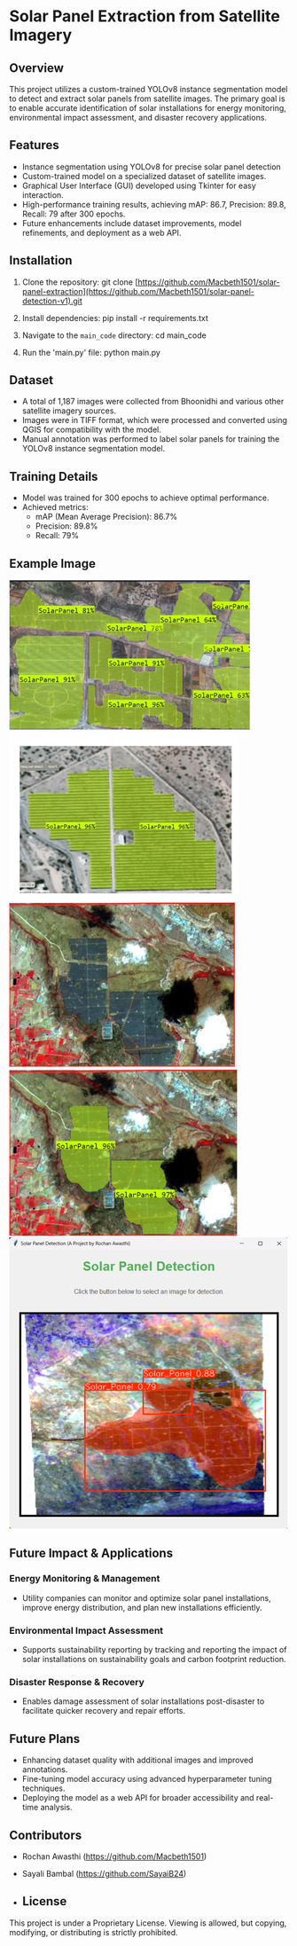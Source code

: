 # Solar Panel Extraction from Satellite Imagery

## Overview
This project utilizes a custom-trained YOLOv8 instance segmentation model to detect and extract solar panels from satellite images. The primary goal is to enable accurate identification of solar installations for energy monitoring, environmental impact assessment, and disaster recovery applications.
## Features
- Instance segmentation using YOLOv8 for precise solar panel detection
- Custom-trained model on a specialized dataset of satellite images.
- Graphical User Interface (GUI) developed using Tkinter for easy interaction.
- High-performance training results, achieving mAP: 86.7, Precision: 89.8, Recall: 79 after 300 epochs.
- Future enhancements include dataset improvements, model refinements, and deployment as a web API. 

## Installation
1. Clone the repository:  git clone [https://github.com/Macbeth1501/solar-panel-extraction](https://github.com/Macbeth1501/solar-panel-detection-v1).git

2. Install dependencies:  pip install -r requirements.txt

3. Navigate to the `main_code` directory:  cd main_code

4. Run the 'main.py' file: python main.py


## Dataset  
- A total of 1,187 images were collected from Bhoonidhi and various other satellite imagery sources.
- Images were in TIFF format, which were processed and converted using QGIS for compatibility with the model.
- Manual annotation was performed to label solar panels for training the YOLOv8 instance segmentation model.

## Training Details
- Model was trained for 300 epochs to achieve optimal performance.
- Achieved metrics:
    - mAP (Mean Average Precision): 86.7%
    - Precision: 89.8%
    - Recall: 79%

 
## Example Image  
![Solar Panel Detection Example](Sample_images/Picture1.png)
![Solar Panel Detection Example](Sample_images/Picture4.jpg)
![Solar Panel Detection Example](Sample_images/Picture5.jpg)
![Solar Panel Detection Example](Sample_images/sample.png)
![Solar Panel Detection Example](Sample_images/Picture3.png)

## Future Impact & Applications

### Energy Monitoring & Management
- Utility companies can monitor and optimize solar panel installations, improve energy distribution, and plan new installations efficiently.
###  Environmental Impact Assessment
- Supports sustainability reporting by tracking and reporting the impact of solar installations on sustainability goals and carbon footprint reduction.

### Disaster Response & Recovery
- Enables damage assessment of solar installations post-disaster to facilitate quicker recovery and repair efforts.

## Future Plans

- Enhancing dataset quality with additional images and improved annotations.
- Fine-tuning model accuracy using advanced hyperparameter tuning techniques.
- Deploying the model as a web API for broader accessibility and real-time analysis.


## Contributors  
- Rochan Awasthi (https://github.com/Macbeth1501)  
- Sayali Bambal (https://github.com/SayaiB24)

- ## License
This project is under a Proprietary License. Viewing is allowed, but copying, modifying, or distributing is strictly prohibited.

